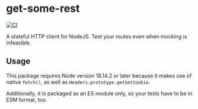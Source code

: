 # get-some-rest

[![CI](https://github.com/meyfa/get-some-rest/actions/workflows/main.yml/badge.svg)](https://github.com/meyfa/get-some-rest/actions/workflows/main.yml)

A stateful HTTP client for NodeJS. Test your routes even when mocking is infeasible.

## Usage

This package requires Node version 18.14.2 or later because it makes use of native `fetch()`,
as well as `Headers.prototype.getSetCookie`.

Additionally, it is packaged as an ES module only, so your tests have to be in ESM format, too.
